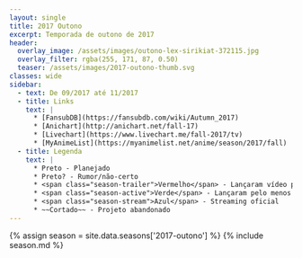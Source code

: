 ```yaml
---
layout: single
title: 2017 Outono
excerpt: Temporada de outono de 2017
header:
  overlay_image: /assets/images/outono-lex-sirikiat-372115.jpg
  overlay_filter: rgba(255, 171, 87, 0.50)
  teaser: /assets/images/2017-outono-thumb.svg
classes: wide
sidebar:
  - text: De 09/2017 até 11/2017
  - title: Links
    text: |
      * [FansubDB](https://fansubdb.com/wiki/Autumn_2017)
      * [Anichart](http://anichart.net/fall-17)
      * [Livechart](https://www.livechart.me/fall-2017/tv)
      * [MyAnimeList](https://myanimelist.net/anime/season/2017/fall)
  - title: Legenda
    text: |
      * Preto - Planejado
      * Preto? - Rumor/não-certo
      * <span class="season-trailer">Vermelho</span> - Lançaram vídeo promocional ou trailer
      * <span class="season-active">Verde</span> - Lançaram pelo menos um episódio
      * <span class="season-stream">Azul</span> - Streaming oficial
      * ~~Cortado~~ - Projeto abandonado
---
```


<!-- Para editar a tabela abra o arquivo /data/seasons/2017-outono.yml -->
{% assign season = site.data.seasons['2017-outono'] %}
{% include season.md %}
